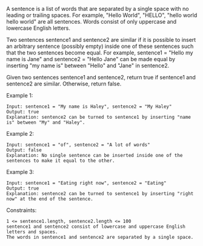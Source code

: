 A sentence is a list of words that are separated by a single space with no leading or trailing spaces. For example, "Hello World", "HELLO", "hello world hello world" are all sentences. Words consist of only uppercase and lowercase English letters.

Two sentences sentence1 and sentence2 are similar if it is possible to insert an arbitrary sentence (possibly empty) inside one of these sentences such that the two sentences become equal. For example, sentence1 = "Hello my name is Jane" and sentence2 = "Hello Jane" can be made equal by inserting "my name is" between "Hello" and "Jane" in sentence2.

Given two sentences sentence1 and sentence2, return true if sentence1 and sentence2 are similar. Otherwise, return false.

Example 1:

    Input: sentence1 = "My name is Haley", sentence2 = "My Haley"
    Output: true
    Explanation: sentence2 can be turned to sentence1 by inserting "name is" between "My" and "Haley".

Example 2:

    Input: sentence1 = "of", sentence2 = "A lot of words"
    Output: false
    Explanation: No single sentence can be inserted inside one of the sentences to make it equal to the other.

Example 3:

    Input: sentence1 = "Eating right now", sentence2 = "Eating"
    Output: true
    Explanation: sentence2 can be turned to sentence1 by inserting "right now" at the end of the sentence.

Constraints:

    1 <= sentence1.length, sentence2.length <= 100
    sentence1 and sentence2 consist of lowercase and uppercase English letters and spaces.
    The words in sentence1 and sentence2 are separated by a single space.
